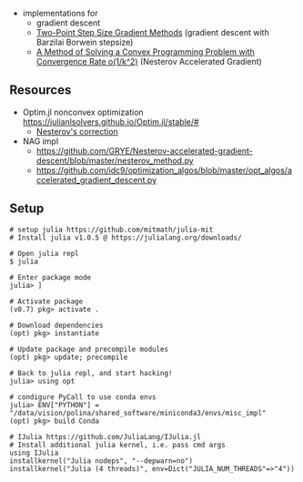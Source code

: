 



+ implementations for 
    + gradient descent 
    + [Two-Point Step Size Gradient Methods](https://academic.oup.com/imajna/article/8/1/141/802460) (gradient descent with Barzilai Borwein stepsize)
    + [A Method of Solving a Convex Programming Problem with Convergence Rate o(1/k^2)](http://mpawankumar.info/teaching/cdt-big-data/nesterov83.pdf) (Nesterov Accelerated Gradient)


## Resources

+ Optim.jl nonconvex optimization https://julianlsolvers.github.io/Optim.jl/stable/#
    + [Nesterov's correction](https://github.com/JuliaNLSolvers/Optim.jl/blob/master/src/multivariate/solvers/first_order/accelerated_gradient_descent.jl)
+ NAG impl 
    + https://github.com/GRYE/Nesterov-accelerated-gradient-descent/blob/master/nesterov_method.py
    + https://github.com/idc9/optimization_algos/blob/master/opt_algos/accelerated_gradient_descent.py

## Setup

```
# setup julia https://github.com/mitmath/julia-mit
# Install julia v1.0.5 @ https://julialang.org/downloads/

# Open julia repl
$ julia

# Enter package mode
julia> ]

# Activate package 
(v0.7) pkg> activate .

# Download dependencies
(opt) pkg> instantiate

# Update package and precompile modules
(opt) pkg> update; precompile

# Back to julia repl, and start hacking!
julia> using opt

# condigure PyCall to use conda envs
julia> ENV["PYTHON"] = "/data/vision/polina/shared_software/miniconda3/envs/misc_impl"
(opt) pkg> build Conda
```

```
# IJulia https://github.com/JuliaLang/IJulia.jl
# Install additional julia kernel, i.e. pass cmd args
using IJulia
installkernel("Julia nodeps", "--depwarn=no")
installkernel("Julia (4 threads)", env=Dict("JULIA_NUM_THREADS"=>"4"))
```